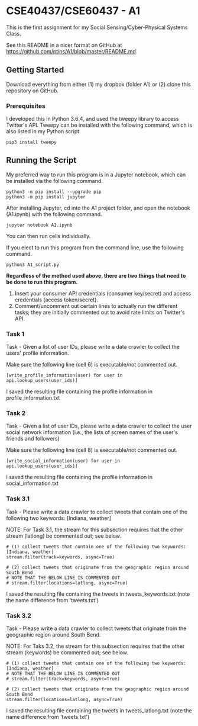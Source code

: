 # CSE40437/CSE60437 - A1

This is the first assignment for my Social Sensing/Cyber-Physical Systems Class.

See this README in a nicer format on GitHub at https://github.com/ptins/A1/blob/master/README.md.

## Getting Started

Download everything from either (1) my dropbox (folder A1) or (2) clone this repository on GitHub.

### Prerequisites

I developed this in Python 3.6.4, and used the tweepy library to access Twitter's API. 
Tweepy can be installed with the following command, which is also listed in my Python script.

```
pip3 install tweepy
```

## Running the Script

My preferred way to run this program is in a Jupyter notebook, which can be installed via the following command.

```
python3 -m pip install --upgrade pip
python3 -m pip install jupyter
```

After installing Jupyter, cd into the A1 project folder, and open the notebook (A1.ipynb) with the following command.

```
jupyter notebook A1.ipynb
```

You can then run cells individually.


If you elect to run this program from the command line, use the following command.

```
python3 A1_script.py
```

**Regardless of the method used above, there are two things that need to be done to run this program.** 
1. Insert your consumer API credentials (consumer key/secret) and access credentials (access token/secret). 
2. Comment/uncomment out certain lines to actually run the different tasks; they are initially commented out to avoid rate limits on Twitter's API.

### Task 1

Task - Given a list of user IDs, please write a data crawler to collect the users' profile information.

Make sure the following line (cell 6) is executable/not commented out.

```
[write_profile_information(user) for user in api.lookup_users(user_ids)]
```

I saved the resulting file containing the profile information in profile_information.txt

### Task 2

Task - Given a list of user IDs, please write a data crawler to collect the user social network information (i.e., the lists of screen names of the user's friends and followers)

Make sure the following line (cell 8) is executable/not commented out.

```
[write_social_information(user) for user in api.lookup_users(user_ids)]
```

I saved the resulting file containing the profile information in social_information.txt

### Task 3.1

Task - Please write a data crawler to collect tweets that contain one of the following two keywords: [Indiana, weather]

NOTE: For Task 3.1, the stream for this subsection requires that the other stream (latlong) be commented out; see below. 

```
# (1) collect tweets that contain one of the following two keywords: [Indiana, weather] 
stream.filter(track=keywords, async=True)

# (2) collect tweets that originate from the geographic region around South Bend
# NOTE THAT THE BELOW LINE IS COMMENTED OUT
# stream.filter(locations=latlong, async=True)
```

I saved the resulting file containing the tweets in tweets_keywords.txt (note the name difference from 'tweets.txt')

### Task 3.2

Task - Please write a data crawler to collect tweets that originate from the geographic region around South Bend.

NOTE: For Taks 3.2, the stream for this subsection requires that the other stream (keywords) be commented out; see below.

```
# (1) collect tweets that contain one of the following two keywords: [Indiana, weather] 
# NOTE THAT THE BELOW LINE IS COMMENTED OUT
# stream.filter(track=keywords, async=True)

# (2) collect tweets that originate from the geographic region around South Bend
stream.filter(locations=latlong, async=True)
```

I saved the resulting file containing the tweets in tweets_latlong.txt (note the name difference from 'tweets.txt')

